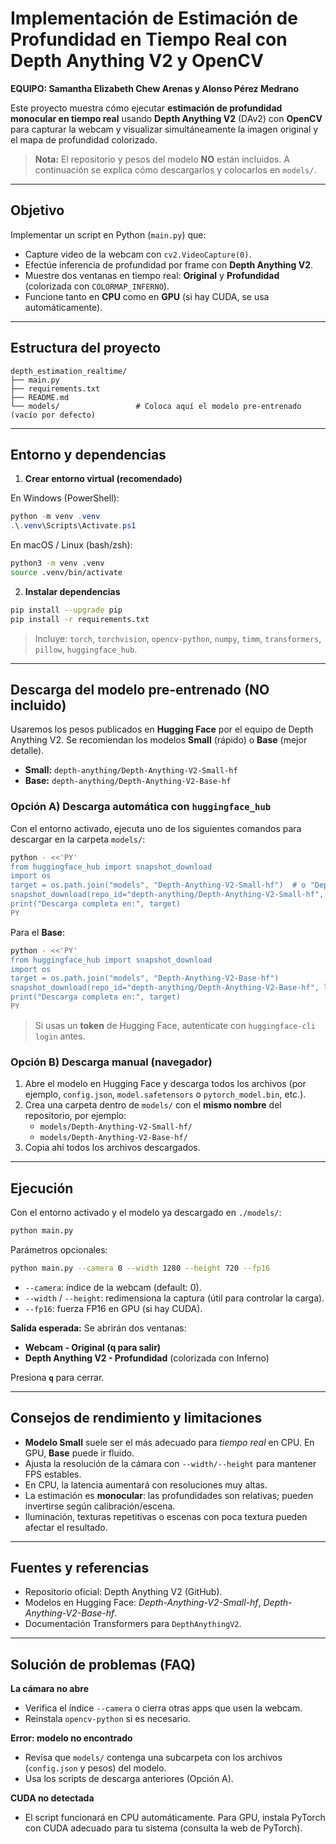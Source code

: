  # Implementación de Estimación de Profundidad en Tiempo Real con Depth Anything V2 y OpenCV

**EQUIPO: Samantha Elizabeth Chew Arenas y Alonso Pérez Medrano**

Este proyecto muestra cómo ejecutar **estimación de profundidad monocular en tiempo real** usando **Depth Anything V2** (DAv2) con **OpenCV** para capturar la webcam y visualizar simultáneamente la imagen original y el mapa de profundidad colorizado.

> **Nota:** El repositorio y pesos del modelo **NO** están incluidos. A continuación se explica cómo descargarlos y colocarlos en `models/`.

---

## Objetivo
Implementar un script en Python (`main.py`) que:
- Capture video de la webcam con `cv2.VideoCapture(0)`.
- Efectúe inferencia de profundidad por frame con **Depth Anything V2**.
- Muestre dos ventanas en tiempo real: **Original** y **Profundidad** (colorizada con `COLORMAP_INFERNO`).
- Funcione tanto en **CPU** como en **GPU** (si hay CUDA, se usa automáticamente).

---

## Estructura del proyecto
```
depth_estimation_realtime/
├── main.py
├── requirements.txt
├── README.md
└── models/                 # Coloca aquí el modelo pre-entrenado (vacío por defecto)
```

---

## Entorno y dependencias

1. **Crear entorno virtual (recomendado)**

En Windows (PowerShell):
```powershell
python -m venv .venv
.\.venv\Scripts\Activate.ps1
```

En macOS / Linux (bash/zsh):
```bash
python3 -m venv .venv
source .venv/bin/activate
```

2. **Instalar dependencias**
```bash
pip install --upgrade pip
pip install -r requirements.txt
```

> Incluye: `torch`, `torchvision`, `opencv-python`, `numpy`, `timm`, `transformers`, `pillow`, `huggingface_hub`.

---

## Descarga del modelo pre-entrenado (NO incluido)

Usaremos los pesos publicados en **Hugging Face** por el equipo de Depth Anything V2. Se recomiendan los modelos **Small** (rápido) o **Base** (mejor detalle).

- **Small:** `depth-anything/Depth-Anything-V2-Small-hf`  
- **Base:** `depth-anything/Depth-Anything-V2-Base-hf`

### Opción A) Descarga automática con `huggingface_hub`

Con el entorno activado, ejecuta uno de los siguientes comandos para descargar en la carpeta `models/`:

```bash
python - <<'PY'
from huggingface_hub import snapshot_download
import os
target = os.path.join("models", "Depth-Anything-V2-Small-hf")  # o "Depth-Anything-V2-Base-hf"
snapshot_download(repo_id="depth-anything/Depth-Anything-V2-Small-hf", local_dir=target, local_dir_use_symlinks=False)
print("Descarga completa en:", target)
PY
```

Para el **Base**:
```bash
python - <<'PY'
from huggingface_hub import snapshot_download
import os
target = os.path.join("models", "Depth-Anything-V2-Base-hf")
snapshot_download(repo_id="depth-anything/Depth-Anything-V2-Base-hf", local_dir=target, local_dir_use_symlinks=False)
print("Descarga completa en:", target)
PY
```

> Si usas un **token** de Hugging Face, autentícate con `huggingface-cli login` antes.

### Opción B) Descarga manual (navegador)
1. Abre el modelo en Hugging Face y descarga todos los archivos (por ejemplo, `config.json`, `model.safetensors` o `pytorch_model.bin`, etc.).  
2. Crea una carpeta dentro de `models/` con el **mismo nombre** del repositorio, por ejemplo:
   - `models/Depth-Anything-V2-Small-hf/`
   - `models/Depth-Anything-V2-Base-hf/`
3. Copia ahí todos los archivos descargados.

---

## Ejecución

Con el entorno activado y el modelo ya descargado en `./models/`:

```bash
python main.py
```

Parámetros opcionales:
```bash
python main.py --camera 0 --width 1280 --height 720 --fp16
```
- `--camera`: índice de la webcam (default: 0).
- `--width` / `--height`: redimensiona la captura (útil para controlar la carga).
- `--fp16`: fuerza FP16 en GPU (si hay CUDA).

**Salida esperada:** Se abrirán dos ventanas:  
- **Webcam - Original (q para salir)**
- **Depth Anything V2 - Profundidad** (colorizada con Inferno)

Presiona **`q`** para cerrar.

---

## Consejos de rendimiento y limitaciones
- **Modelo Small** suele ser el más adecuado para *tiempo real* en CPU. En GPU, **Base** puede ir fluido.
- Ajusta la resolución de la cámara con `--width/--height` para mantener FPS estables.
- En CPU, la latencia aumentará con resoluciones muy altas.
- La estimación es **monocular**: las profundidades son relativas; pueden invertirse según calibración/escena.
- Iluminación, texturas repetitivas o escenas con poca textura pueden afectar el resultado.

---

## Fuentes y referencias
- Repositorio oficial: Depth Anything V2 (GitHub).  
- Modelos en Hugging Face: *Depth-Anything-V2-Small-hf*, *Depth-Anything-V2-Base-hf*.  
- Documentación Transformers para `DepthAnythingV2`.

---

## Solución de problemas (FAQ)

**La cámara no abre**  
- Verifica el índice `--camera` o cierra otras apps que usen la webcam.
- Reinstala `opencv-python` si es necesario.

**Error: modelo no encontrado**  
- Revisa que `models/` contenga una subcarpeta con los archivos (`config.json` y pesos) del modelo.
- Usa los scripts de descarga anteriores (Opción A).

**CUDA no detectada**  
- El script funcionará en CPU automáticamente. Para GPU, instala PyTorch con CUDA adecuado para tu sistema (consulta la web de PyTorch).
